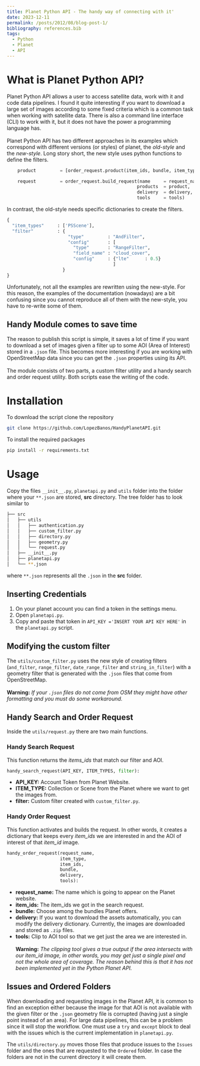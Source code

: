 ```yaml
---
title: Planet Python API - The handy way of connecting with it'
date: 2023-12-11
permalink: /posts/2012/08/blog-post-1/
bibliography: references.bib  
tags:
  - Python
  - Planet
  - API
---
```

# What is Planet Python API?
Planet Python API allows a user to access satellite data, work with it and 
code data pipelines. I found it quite interesting if you want to download a 
large set of images according to some fixed criteria which is a common task 
when working with satellite data. There is also a command line interface (CLI) 
to work with it, but it does not have the power a programming language has.
<br><br>
Planet Python API has two different approaches in its examples which correspond
with different versions (or styles) of planet, the _old-style_ and the 
_new-style_. Long story short, the new style
uses python functions to define the filters.
```python
    product         = [order_request.product(item_ids, bundle, item_type)]

    request         = order_request.build_request(name     = request_name.replace('.json',''),
                                                 products  = product,
                                                 delivery  = delivery,
                                                 tools     = tools)
```
In contrast, the old-style needs specific dictionaries to create the filters.
```python
{
  "item_types"     : ['PSScene'],
  "filter"         : {
                       "type"         : "AndFilter",
                       "config"       : [
                         "type"       : "RangeFilter",
                         "field_name" : "cloud_cover",
                         "config"     : {"lte"      : 0.5}
                                        ]
                     }
}
```
Unfortunately, not all the examples are rewritten using the 
new-style. For this reason, the examples of the documentation (nowadays) are a
bit confusing since you cannot reproduce all of them with the new-style, you
have to re-write some of them. 
## Handy Module comes to save time
The reason to publish this script is simple, it saves a lot of time if you want
to download a set of images given a filter up to some AOI (Area of Interest) 
stored in a `.json` file. This becomes more interesting if you are working with 
OpenStreetMap data since you can get the `.json` properties using its API.
<br><br>
The module consists of two parts, a custom filter utility and a handy search and
order request utility. Both scripts ease the writing of the code.


# Installation
To download the script clone the repository 
```bash
git clone https://github.com/LopezBanos/HandyPlanetAPI.git
```
To install the required packages 
```bash
pip install -r requirements.txt
```
# Usage
Copy the files `__init__.py`, `planetapi.py` and `utils` folder into the folder
where your `**.json` are stored, **src** directory. The tree folder has to look 
similar to
```bash
├── src
│   ├── utils
│   │   ├── authentication.py
│   │   ├── custom_filter.py
│   │   ├── directory.py
│   │   ├── geometry.py
│   │   └── request.py
│   ├── __init__.py
│   ├── planetapi.py
│   └── **.json
```
where `**.json` represents all the `.json` in the **src** folder. 
## Inserting Credentials
1. On your planet account you can find a token in the settings menu. <br> 
2. Open `planetapi.py`.
3. Copy and paste that token in `API_KEY ='INSERT YOUR API KEY HERE'` in the `planetapi.py` script.

## Modifying the custom filter
The `utils/custom_filter.py` uses the new style of creating filters
(`and_filter`, `range_filter`, `date_range_filter` and `string_in_filter`)
with a geometry filter that is generated with the `.json` files that come from
OpenStreetMap. <br><br>
**Warning:** *If your `.json` files do not come from OSM they might have other formatting and you must do some workaround.*

## Handy Search and Order Request
Inside the `utils/request.py` there are two main functions. 

### Handy Search Request
This function returns the *items_ids* that match our filter and AOI.
```python
handy_search_request(API_KEY, ITEM_TYPES, filter):
```
- **API_KEY:** Account Token from Planet Website.
- **ITEM_TYPE:** Collection or Scene from the Planet where we want to get the images from. 
- **filter:** Custom filter created with `custom_filter.py`. <br>

### Handy Order Request
This function activates and builds the request. In other words, it creates a 
dictionary that keeps every *item_ids* we are interested in and the AOI of 
interest of that *item_id* image. 
```python
handy_order_request(request_name, 
                    item_type, 
                    item_ids, 
                    bundle, 
                    delivery, 
                    tools):
```

- **request_name:** The name which is going to appear on the Planet website.
- **item_ids:** The item_ids we got in the search request. 
- **bundle:** Choose among the bundles Planet offers.
- **delivery:** If you want to download the assets automatically, you can modify the delivery dictionary. Currently, the images are downloaded and stored as `.zip` files.
- **tools:** Clip to AOI tool so that we get just the area we are interested in. <br><br>
**Warning:** *The clipping tool gives a true output if the area intersects 
with our item_id image, in other words, you may get just a single pixel and not 
the whole area of coverage. The reason behind this is that it has not been implemented
yet in the Python Planet API.*

## Issues and Ordered Folders
When downloading and requesting images in the Planet API, it is common to find 
an exception either because the image for that AOI is not available with the 
given filter or the `.json` geometry file is corrupted (having just a single 
point instead of an area). For large data pipelines, this can be a problem 
since it will stop the workflow. One must use a `try` and `except` block to 
deal with the issues which is the current implementation in `planetapi.py`.  

The `utils/directory.py` moves those files that produce issues to the `Issues`
folder and the ones that are requested to the `Ordered` folder. In case the 
folders are not in the current directory it will create them. 